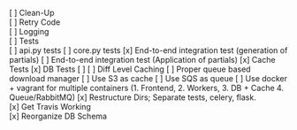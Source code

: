 [ ] Clean-Up  
[ ] Retry Code  
[ ] Logging  
[ ] Tests  
    [ ] api.py tests
    [ ] core.py tests
    [x] End-to-end integration test (generation of partials)
    [ ] End-to-end integration test (Application of partials)
    [x] Cache Tests
    [x] DB Tests
    [ ] 
[ ] Diff Level Caching
[ ] Proper queue based download manager
[ ] Use S3 as cache
[ ] Use SQS as queue
[ ] Use docker + vagrant for multiple containers (1. Frontend, 2. Workers, 3. DB + Cache 4. Queue/RabbitMQ)
[x] Restructure Dirs; Separate tests, celery, flask.  
[x] Get Travis Working  
[x] Reorganize DB Schema  
